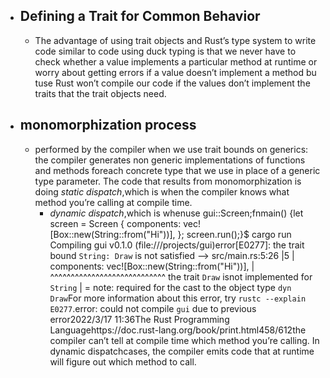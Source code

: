 - ## Defining a Trait for Common Behavior
	- The advantage of using trait objects and Rust’s type system to write code similar to code using duck typing is that we never have to check whether a value implements a particular method at runtime or worry about getting errors if a value doesn’t implement a method bu tuse Rust won’t compile our code if the values don’t implement the traits that the trait objects need.
- ## monomorphization process
	- performed by the compiler when we use trait bounds on generics: the compiler generates non generic implementations of functions and methods foreach concrete type that we use in place of a generic type parameter. The code that results from monomorphization is doing _static dispatch_,which is when the compiler knows what method you’re calling at compile time.
		- _dynamic dispatch_,which is whenuse gui::Screen;fnmain() {let screen = Screen {        components: vec![Box::new(String::from("Hi"))],    };    screen.run();}$ cargo run   Compiling gui v0.1.0 (file:///projects/gui)error[E0277]: the trait bound `String: Draw` is not satisfied --> src/main.rs:5:26  |5 |         components: vec![Box::new(String::from("Hi"))],  |                          ^^^^^^^^^^^^^^^^^^^^^^^^^^^^ the trait `Draw` isnot implemented for `String`  |  = note: required for the cast to the object type `dyn Draw`For more information about this error, try `rustc --explain E0277`.error: could not compile `gui` due to previous error2022/3/17 11:36The Rust Programming Languagehttps://doc.rust-lang.org/book/print.html458/612the compiler can’t tell at compile time which method you’re calling. In dynamic dispatchcases, the compiler emits code that at runtime will figure out which method to call.
